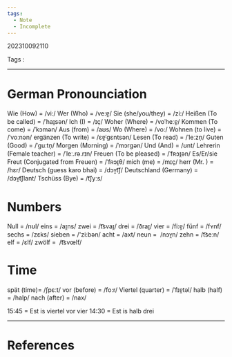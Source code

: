 ```yaml
---
tags:
  - Note
  - Incomplete
---
```

202310092110

Tags :

---
# German Pronounciation
Wie (How) = /vi:/
Wer (Who) = /ve:ɐ̯/
Sie (she/you/they) = /zi:/
Heißen (To be called) = /ˈhaɪ̯sən/
Ich (I) = /ɪç/
Woher (Where) = /voˈheːɐ̯/
Kommen (To come) = /ˈkɔmən/
Aus (from) = /aʊs/
Wo (Where) = /vo:/
Wohnen (to live) = /ˈvoːnən/
ergänzen (To write) = /ɛɐ̯ˈɡɛntsən/
Lesen (To read) = /ˈleːzn̩/
Guten (Good) = /ˈɡuːtn̩/ 
Morgen (Morning) = /ˈmɔrɡən/
Und (And) = /ʊnt/
Lehrerin (Female teacher) = /ˈleː.rə.rɪn/
Freuen (To be pleased) = /ˈfʀɔɪ̯ən/
Es/Er/sie Freut (Conjugated from Freuen) = /ˈfʀɔɪ̯θ/
mich (me)  = /mɪç/
herr (Mr. ) = /hɛr/
Deutsch (guess karo bhai) = /dɔʏ̯t͡ʃ/
Deutschland (Germany) = /dɔʏ̯t͡ʃlant/
Tschüss (Bye) = /t͡ʃyːs/

# Numbers
Null = /nʊl/
eins = /aɪ̯ns/
zwei = /t͡svaɪ̯/
drei = /ðraɪ̯/
vier = /fi:ɐ̯/
fünf = /fʏnf/
sechs = /zɛks/
sieben = /'zi:bən/
acht = /axt/
neun =  /nɔʏ̯n/
zehn = /t͡seːn/
elf = /ɛlf/
zwölf =  /t͡svœlf/

# Time
spät (time)= /ʃpɛːt/
vor (before) = /fo:r/
Viertel (quarter) = /ˈfɪɐ̯təl/
halb (half) = /halp/
nach (after) = /nax/

15:45 = Est is viertel vor vier
14:30 = Est is halb drei








---
# References
